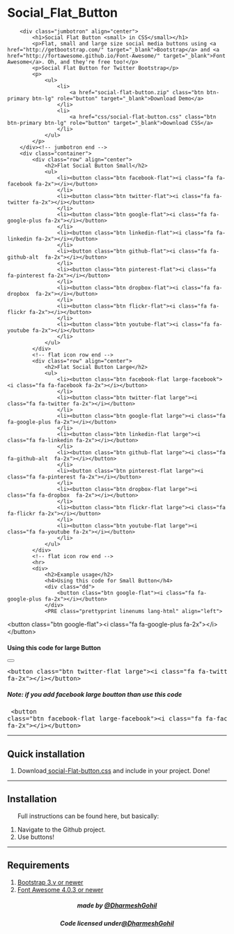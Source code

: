 Social_Flat_Button
==================


		<div class="jumbotron" align="center">
			<h1>Social Flat Button <small> in CSS</small></h1>
			<p>Flat, small and large size social media buttons using <a href="http://getbootstrap.com/" target="_blank">Bootstrap</a> and <a href="http://fortawesome.github.io/Font-Awesome/" target="_blank">Font Awesome</a>. Oh, and they're free too!</p>
			<p>Social Flat Button for Twitter Bootstrap</p>
			<p>
				<ul>
					<li>
						<a href="social-flat-button.zip" class="btn btn-primary btn-lg" role="button" target="_blank">Download Demo</a>
					</li>
					<li>
						<a href="css/social-flat-button.css" class="btn btn-primary btn-lg" role="button" target="_blank">Download CSS</a>
					</li>
				</ul>
			</p>
		</div><!-- jumbotron end -->
		<div class="container">
			<div class="row" align="center">
				<h2>Flat Social Button Small</h2>
				<ul>
					<li><button class="btn facebook-flat"><i class="fa fa-facebook fa-2x"></i></button>
					</li>
					<li><button class="btn twitter-flat"><i class="fa fa-twitter fa-2x"></i></button>
					</li>
					<li><button class="btn google-flat"><i class="fa fa-google-plus fa-2x"></i></button>
					</li>
					<li><button class="btn linkedin-flat"><i class="fa fa-linkedin fa-2x"></i></button>
					</li>
					<li><button class="btn github-flat"><i class="fa fa-github-alt  fa-2x"></i></button>
					</li>
					<li><button class="btn pinterest-flat"><i class="fa fa-pinterest fa-2x"></i></button>
					</li>
					<li><button class="btn dropbox-flat"><i class="fa fa-dropbox  fa-2x"></i></button>
					</li>
					<li><button class="btn flickr-flat"><i class="fa fa-flickr fa-2x"></i></button>
					</li>
					<li><button class="btn youtube-flat"><i class="fa fa-youtube fa-2x"></i></button>
					</li>
				</ul>
			</div>
			<!-- flat icon row end -->
			<div class="row" align="center">
				<h2>Flat Social Button Large</h2>
				<ul>
					<li><button class="btn facebook-flat large-facebook"><i class="fa fa-facebook fa-2x"></i></button>
					</li>
					<li><button class="btn twitter-flat large"><i class="fa fa-twitter fa-2x"></i></button>
					</li>
					<li><button class="btn google-flat large"><i class="fa fa-google-plus fa-2x"></i></button>
					</li>
					<li><button class="btn linkedin-flat large"><i class="fa fa-linkedin fa-2x"></i></button>
					</li>
					<li><button class="btn github-flat large"><i class="fa fa-github-alt  fa-2x"></i></button>
					</li>
					<li><button class="btn pinterest-flat large"><i class="fa fa-pinterest fa-2x"></i></button>
					</li>
					<li><button class="btn dropbox-flat large"><i class="fa fa-dropbox  fa-2x"></i></button>
					</li>
					<li><button class="btn flickr-flat large"><i class="fa fa-flickr fa-2x"></i></button>
					</li>
					<li><button class="btn youtube-flat large"><i class="fa fa-youtube fa-2x"></i></button>
					</li>
				</ul>
			</div>
			<!-- flat icon row end -->
			<hr>
			<div>
				<h2>Example usage</h2>
				<h4>Using this code for Small Button</h4>
				<div class="dd">
					<button class="btn google-flat"><i class="fa fa-google-plus fa-2x"></i></button>
				</div>
				<PRE class="prettyprint linenums lang-html" align="left">
&lt;button class=&quot;btn google-flat&quot;&gt;&lt;i class=&quot;fa fa-google-plus fa-2x&quot;&gt;&lt;/i&gt;&lt;/button&gt;
		</PRE>
				<h4>Using this code for large Button</h4>
				<div class="dd">
					<button class="btn twitter-flat large"><i class="fa fa-twitter fa-2x"></i></button>
				</div>
				<PRE class="prettyprint linenums lang-html" align="left">
&lt;button class=&quot;btn twitter-flat large&quot;&gt;&lt;i class=&quot;fa fa-twitter fa-2x&quot;&gt;&lt;/i&gt;&lt;/button&gt;
		</PRE>
				<h5>Note: if you add facebook large boutton than use this code</h5>
				<PRE class="prettyprint linenums lang-html" align="left">
&lt;button class=&quot;btn facebook-flat large-facebook&quot;&gt;&lt;i class=&quot;fa fa-facebook fa-2x&quot;&gt;&lt;/i&gt;&lt;/button&gt;
		</PRE>
			</div>
			<hr>
			<div>
				<h2>Quick installation</h2>
				<ol>
					<li>Download<a href="css/social-flat-button.css" target="_blank"> social-Flat-button.css</a> and include in your project. Done!</li>
				</ol>
			</div>
			<hr>
			<div>
				<h2>Installation</h2>
				<ol>
					<p>Full instructions can be found here, but basically:</p>
					<li>Navigate to the Github project.</li>
					<li>Use buttons!</li>
				</ol>
			</div>
			<hr>
			<div>
				<h2>Requirements</h2>
				<ol class="dd">
					<li><a href="http://getbootstrap.com/" target="_blank">Bootstrap 3.v or newer</a></li>
					<li><a href="http://fortawesome.github.io/Font-Awesome/" target="_blank">Font Awesome 4.0.3 or newer</a></li>
				</ol>
			</div>
		</div>
		<!-- container end -->
		<footer>
			<div align="center">
				<h5>made by <a href="https://github.com/dharmeshgohil" target="_blank">@DharmeshGohil</a></h5>
				<h5>Code licensed under<a href="https://github.com/dharmeshgohil" target="_blank">@DharmeshGohil</a></h5>
			</div>
		</footer>
		<script type="text/javascript">
			(function(jQuery){
				
			  jQuery( document ).ready( function() {
					
			    prettyPrint();
					
			  } );
			 
			}(jQuery))
				
		</script>
		<!-- jQuery (necessary for Bootstrap's JavaScript plugins) -->
		<script src="https://ajax.googleapis.com/ajax/libs/jquery/1.11.0/jquery.min.js"></script>

		<!-- Include all compiled plugins (below), or include individual files as needed -->
		<script src="js/bootstrap.min.js"></script>

		<!-- prettify (for html codeing style) -->
		<script src="https://google-code-prettify.googlecode.com/svn/loader/run_prettify.js"></script>
	</body>
</html>
